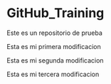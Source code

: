 # GitHub_Training
Este es un repositorio de prueba

Esta es mi primera modificacion

Esta es mi segunda modificacion

Esta es mi tercera modificacion
